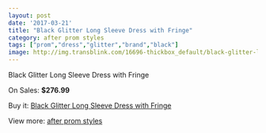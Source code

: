 ```yaml
---
layout: post
date: '2017-03-21'
title: "Black Glitter Long Sleeve Dress with Fringe"
category: after prom styles
tags: ["prom","dress","glitter","brand","black"]
image: http://img.transblink.com/16696-thickbox_default/black-glitter-long-sleeve-dress-with-fringe.jpg
---
```

Black Glitter Long Sleeve Dress with Fringe

On Sales: **$276.99**
<a href="https://www.transblink.com/en/after-prom-styles/5273-black-glitter-long-sleeve-dress-with-fringe.html"><amp-img layout="responsive" width="600" height="600" src="//img.transblink.com/16696-thickbox_default/black-glitter-long-sleeve-dress-with-fringe.jpg" alt="Black Glitter Long Sleeve Dress with Fringe 0" /></a>
<a href="https://www.transblink.com/en/after-prom-styles/5273-black-glitter-long-sleeve-dress-with-fringe.html"><amp-img layout="responsive" width="600" height="600" src="//img.transblink.com/16698-thickbox_default/black-glitter-long-sleeve-dress-with-fringe.jpg" alt="Black Glitter Long Sleeve Dress with Fringe 1" /></a>
<a href="https://www.transblink.com/en/after-prom-styles/5273-black-glitter-long-sleeve-dress-with-fringe.html"><amp-img layout="responsive" width="600" height="600" src="//img.transblink.com/16697-thickbox_default/black-glitter-long-sleeve-dress-with-fringe.jpg" alt="Black Glitter Long Sleeve Dress with Fringe 2" /></a>

Buy it: [Black Glitter Long Sleeve Dress with Fringe](https://www.transblink.com/en/after-prom-styles/5273-black-glitter-long-sleeve-dress-with-fringe.html "Black Glitter Long Sleeve Dress with Fringe")

View more: [after prom styles](https://www.transblink.com/en/55-after-prom-styles "after prom styles")